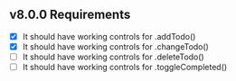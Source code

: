 ## v8.0.0  **Requirements**

- [x] It should have working controls for .addTodo()
- [x] It should have working controls for .changeTodo()
- [ ] It should have working controls for .deleteTodo()
- [ ] It should have working controls for .toggleCompleted()
